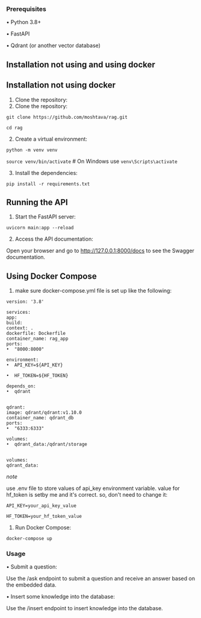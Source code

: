 ### Prerequisites


•  Python 3.8+

•  FastAPI

•  Qdrant (or another vector database)

## Installation not using and using docker




## Installation not using docker

1. Clone the repository:
1. Clone the repository:

`git clone https://github.com/moshtava/rag.git`

`cd rag`

2. Create a virtual environment:

`python -m venv venv`

`source venv/bin/activate`  # On Windows use `venv\Scripts\activate`

3. Install the dependencies:

`pip install -r requirements.txt`

## Running the API
1. Start the FastAPI server:

`uvicorn main:app --reload`

2. Access the API documentation:

Open your browser and go to http://127.0.0.1:8000/docs to see the Swagger documentation.

## Using Docker Compose
1. make sure docker-compose.yml file is set up like the following:

```
version: '3.8'

services:
app:
build:
context: .
dockerfile: Dockerfile
container_name: rag_app
ports:
•  "8000:8000"

environment:
•  API_KEY=${API_KEY}

•  HF_TOKEN=${HF_TOKEN}

depends_on:
•  qdrant


qdrant:
image: qdrant/qdrant:v1.10.0
container_name: qdrant_db
ports:
•  "6333:6333"

volumes:
•  qdrant_data:/qdrant/storage


volumes:
qdrant_data:
```

*note* 

use .env file to store values of api_key environment variable. value for hf_token is setby me and it's correct. so, don't need to change it:

`API_KEY=your_api_key_value`

`HF_TOKEN=your_hf_token_value`

1. Run Docker Compose:

`docker-compose up`


### Usage


•  Submit a question:

Use the /ask endpoint to submit a question and receive an answer based on the embedded data.

•  Insert some knowledge into the database:

Use the /insert endpoint to insert knowledge into the database.